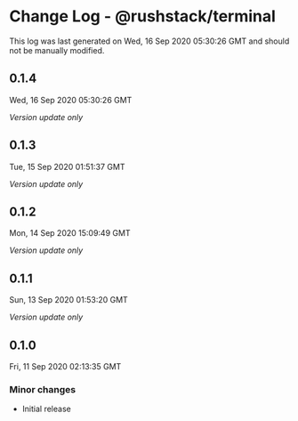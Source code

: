 # Change Log - @rushstack/terminal

This log was last generated on Wed, 16 Sep 2020 05:30:26 GMT and should not be manually modified.

## 0.1.4
Wed, 16 Sep 2020 05:30:26 GMT

*Version update only*

## 0.1.3
Tue, 15 Sep 2020 01:51:37 GMT

*Version update only*

## 0.1.2
Mon, 14 Sep 2020 15:09:49 GMT

*Version update only*

## 0.1.1
Sun, 13 Sep 2020 01:53:20 GMT

*Version update only*

## 0.1.0
Fri, 11 Sep 2020 02:13:35 GMT

### Minor changes

- Initial release

